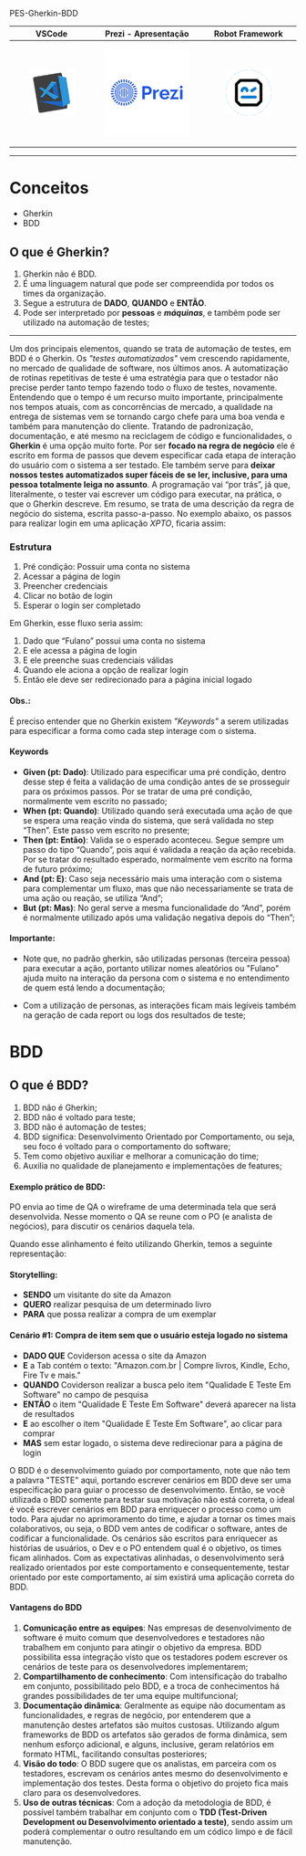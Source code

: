 PES-Gherkin-BDD

<!DOCTYPE html>
<html>
   <body>
      <table data-v-3bc00e7e="" class="vertical-align-center table table-striped table-hover">
         <thead data-v-3bc00e7e="">
            <tr data-v-3bc00e7e="">
               <th data-v-3bc00e7e="" scope="VSCode" class="text-center sortable group-divider" style="width: 10%;">
                  <span data-v-3bc00e7e="">
                  VSCode
                  </span>
               </th>
               <th data-v-3bc00e7e="" scope="Prezi" class="text-center sortable group-divider" style="width: 10%;">
                  <span data-v-3bc00e7e="">
                  Prezi - Apresentação
                  </span>
               </th>
               <th data-v-3bc00e7e="" scope="Robot" class="text-center sortable group-divider" style="width: 10%;">
                  <span data-v-3bc00e7e="">
                  Robot Framework
                  </span>
               </th>
            </tr>
         </thead>
         <tbody data-v-3bc00e7e="">
            <tr data-v-3bc00e7e="">
               <td data-v-3bc00e7e="" class="">
                  <p>
                  <center>
                  <a href="https://code.visualstudio.com/download" target="_blank">
                  <img class="language-icon"
                     src="https://github.com/ScParis/PES-Gherkin-BDD/blob/main/img/visual-studio-code-icon.png"
                     width="80px" height="80px" style="vertical-align:center">
                  </a>
                  </p>
               </td>
               <td data-v-3bc00e7e="" class="">
                  <p>
                  <center>
                  <a href="https://prezi.com/p/edit/xntl3jxrsjga/" target="_blank">
                  <img class="language-icon"
                     src="https://github.com/ScParis/PES-Gherkin-BDD/blob/main/img/prezi-logo-for-share.png"
                     width="150px" height="150px" style="vertical-align:center"></a>
                  </p>
               </td>
               <td data-v-3bc00e7e="" class="">
                  <p>
                  <center>
                  <a href="https://robotframework.org/" target="_blank">
                  <img class="language-icon"
                     src="https://github.com/ScParis/PES-Gherkin-BDD/blob/main/img/robotframework.png"
                     width="80px" height="80px" style="vertical-align:center">
                  </a>
                  </p>
               </td>
            </tr>
         </tbody>
      </table>
   </body>
</html>

---

# Conceitos 
- Gherkin
- BDD

## O que é Gherkin?

1. Gherkin não é BDD.
2. É uma linguagem natural que pode ser compreendida por todos os times da organização.
3. Segue a estrutura de **DADO**, **QUANDO** e **ENTÃO**.
4. Pode ser interpretado por **pessoas** e **_máquinas_**, e também pode ser utilizado na automação de testes;

---

Um dos principais elementos, quando se trata de automação de testes, em BDD é o Gherkin.
Os *"testes automatizados"* vem crescendo rapidamente, no mercado de qualidade de software, nos últimos anos.
A automatização de rotinas repetitivas de teste é uma estratégia para que o testador não precise perder tanto tempo fazendo todo o fluxo de testes, novamente.
Entendendo que o tempo é um recurso muito importante, principalmente nos tempos atuais, com as concorrências de mercado, a qualidade na entrega de sistemas vem se tornando cargo chefe para uma boa venda e também para manutenção do cliente.
Tratando de padronização, documentação, e até mesmo na reciclagem de código e funcionalidades, o **Gherkin** é uma opção muito forte. 
Por ser **focado na regra de negócio** ele é escrito em forma de passos que devem especificar cada etapa de interação do usuário com o sistema a ser testado.
Ele também serve para **deixar nossos testes automatizados super fáceis de se ler, inclusive, para uma pessoa totalmente leiga no assunto**. A programação vai “por trás”, já que, literalmente, o tester vai escrever um código para executar, na prática, o que o Gherkin descreve.
Em resumo, se trata de uma descrição da regra de negócio do sistema, escrita passo-a-passo. 
No exemplo abaixo, os passos para realizar login em uma aplicação *XPTO*, ficaria assim:

### Estrutura

1. Pré condição: Possuir uma conta no sistema
2. Acessar a página de login
3. Preencher credenciais
4. Clicar no botão de login
5. Esperar o login ser completado

Em Gherkin, esse fluxo seria assim:

1. Dado que “Fulano” possui uma conta no sistema
2. E ele acessa a página de login
3. E ele preenche suas credenciais válidas
4. Quando ele aciona a opção de realizar login
5. Então ele deve ser redirecionado para a página inicial logado

#### Obs.: 
É preciso entender que no Gherkin existem *"Keywords"* a serem utilizadas para especificar a forma como cada step interage com o sistema. 

#### Keywords 

- **Given (pt: Dado)**: Utilizado para especificar uma pré condição, dentro desse step é feita a validação de uma condição antes de se prosseguir para os próximos passos. Por se tratar de uma pré condição, normalmente vem escrito no passado;
- **When  (pt: Quando)**: Utilizado quando será executada uma ação de que se espera uma reação vinda do sistema, que será validada no step “Then”. Este passo vem escrito no presente;
- **Then  (pt: Então)**: Valida se o esperado aconteceu. Segue sempre um passo do tipo “Quando”, pois aqui é validada a reação da ação recebida. Por se tratar do resultado esperado, normalmente vem escrito na forma de futuro próximo;
- **And (pt: E)**: Caso seja necessário mais uma interação com o sistema para complementar um fluxo, mas que não necessariamente se trata de uma ação ou reação, se utiliza “And”;
- **But (pt: Mas)**: No geral serve a mesma funcionalidade do “And”, porém é normalmente utilizado após uma validação negativa depois do “Then”;

#### **Importante:**
- Note que, no padrão gherkin, são utilizadas personas (terceira pessoa) para executar a ação, portanto utilizar nomes aleatórios ou "Fulano" ajuda muito na interação da persona com o sistema e no entendimento de quem está lendo a documentação;

- Com a utilização de personas, as interações ficam mais legíveis também na geração de cada report ou logs dos resultados de teste;

# BDD
## O que é BDD?

1. BDD não é Gherkin;
2. BDD não é voltado para teste;
3. BDD não é automação de testes;
4. BDD significa: Desenvolvimento Orientado por Comportamento, ou seja, seu foco é voltado para o comportamento do software;
5. Tem como objetivo auxiliar e melhorar a comunicação do time;
6. Auxilia no qualidade de planejamento e implementações de features;

#### Exemplo prático de BDD:

PO envia ao time de QA o wireframe de uma determinada tela que será desenvolvida. Nesse momento o QA se reune com o PO (e analista de negócios), para discutir os cenários daquela tela.

Quando esse alinhamento é feito utilizando Gherkin, temos a seguinte representação:

#### Storytelling:

- **SENDO** um visitante do site da Amazon
- **QUERO** realizar pesquisa de um determinado livro
- **PARA** que possa realizar a compra de um exemplar

#### Cenário #1: Compra de item sem que o usuário esteja logado no sistema

- **DADO QUE** Coviderson acessa o site da Amazon
- **E** a Tab contém o texto: "Amazon.com.br | Compre livros, Kindle, Echo, Fire Tv e mais."
- **QUANDO** Coviderson realizar a busca pelo item "Qualidade E Teste Em Software" no campo de pesquisa
- **ENTÃO** o item "Qualidade E Teste Em Software" deverá aparecer na lista de resultados
- **E** ao escolher o item "Qualidade E Teste Em Software", ao clicar para comprar
- **MAS** sem estar logado, o sistema deve redirecionar para a página de login

O BDD é o desenvolvimento guiado por comportamento, note que não tem a palavra "TESTE" aqui, portando escrever cenários em BDD deve ser uma especificação para guiar o processo de desenvolvimento. Então, se você utilizada o BDD somente para testar sua motivação não está correta, o ideal é você escrever cenários em BDD para enriquecer o processo como um todo. Para ajudar no aprimoramento do time, e ajudar a tornar os times mais colaborativos, ou seja, o BDD vem antes de codificar o software, antes de codificar a funcionalidade.
Os cenários são escritos para enriquecer as histórias de usuários, o Dev e o PO entendem qual é o  objetivo, os times ficam alinhados.
Com as  expectativas alinhadas, o desenvolvimento será realizado orientados por este comportamento e consequentemente, testar orientado por este comportamento, aí sim existirá uma aplicação correta do BDD.

#### Vantagens do BDD

1. **Comunicação entre as equipes**: Nas empresas de desenvolvimento de software é muito comum que desenvolvedores e testadores não trabalhem em conjunto para atingir o objetivo da empresa. BDD possibilita essa integração visto que os testadores podem escrever os cenários de teste para os desenvolvedores implementarem;
2. **Compartilhamento de conhecimento**: Com intensificação do trabalho em conjunto, possibilitado pelo BDD, e a troca de conhecimentos há grandes possibilidades de ter uma equipe multifuncional;
3. **Documentação dinâmica**: Geralmente as equipe não documentam as funcionalidades, e regras de negócio, por entenderem que a manutenção destes artefatos são muitos custosas. Utilizando algum frameworks de BDD os artefatos são gerados de forma dinâmica, sem nenhum esforço adicional, e alguns, inclusive, geram relatórios em formato HTML, facilitando consultas posteriores;
4. **Visão do todo**: O BDD sugere que os analistas, em parceira com os testadores, escrevam os cenários antes mesmo do desenvolvimento e implementação dos testes. Desta forma o objetivo do projeto fica mais claro para os desenvolvedores.
5. **Uso de outras técnicas**: Com a adoção da metodologia de BDD, é possível também trabalhar em conjunto com o **TDD (Test-Driven Development ou Desenvolvimento orientado a teste)**, sendo assim um poderá complementar o outro resultando em um códico limpo e de fácil manutenção.
